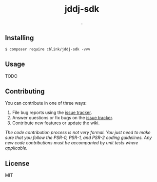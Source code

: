 <h1 align="center"> jddj-sdk </h1>

<p align="center"> .</p>


## Installing

```shell
$ composer require cblink/jddj-sdk -vvv
```

## Usage

TODO

## Contributing

You can contribute in one of three ways:

1. File bug reports using the [issue tracker](https://github.com/cblink/jddj-sdk/issues).
2. Answer questions or fix bugs on the [issue tracker](https://github.com/cblink/jddj-sdk/issues).
3. Contribute new features or update the wiki.

_The code contribution process is not very formal. You just need to make sure that you follow the PSR-0, PSR-1, and PSR-2 coding guidelines. Any new code contributions must be accompanied by unit tests where applicable._

## License

MIT